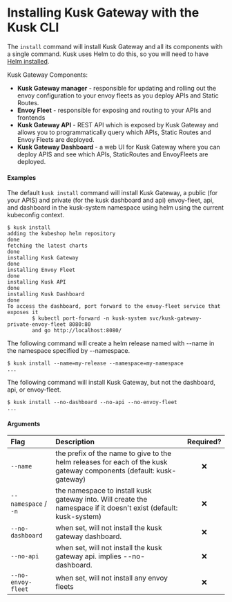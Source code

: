 # Installing Kusk Gateway with the Kusk CLI

The `install` command will install Kusk Gateway and all its components with a single command. 
Kusk uses Helm to do this, so you will need to have [Helm installed](https://helm.sh/docs/intro/install/).

Kusk Gateway Components:

* **Kusk Gateway manager** - responsible for updating and rolling out the envoy configuration to your envoy fleets as you deploy APIs and Static Routes.
* **Envoy Fleet** - responsible for exposing and routing to your APIs and frontends
* **Kusk Gateway API** - REST API which is exposed by Kusk Gateway and allows you to programmatically query which APIs, Static Routes and Envoy Fleets are deployed.
* **Kusk Gateway Dashboard** - a web UI for Kusk Gateway where you can deploy APIS and see which APIs, StaticRoutes and EnvoyFleets are deployed.

#### Examples

The default `kusk install` command will install Kusk Gateway, a public (for your APIS) and private (for the kusk dashboard and api)
envoy-fleet, api, and dashboard in the kusk-system namespace using helm using the current kubeconfig context.

```shell
$ kusk install
adding the kubeshop helm repository
done
fetching the latest charts
done
installing Kusk Gateway
done
installing Envoy Fleet
done
installing Kusk API
done
installing Kusk Dashboard
done
To access the dashboard, port forward to the envoy-fleet service that exposes it
        $ kubectl port-forward -n kusk-system svc/kusk-gateway-private-envoy-fleet 8080:80
        and go http://localhost:8080/
```

The following command will create a helm release named with --name in the namespace specified by --namespace.

```shell
$ kusk install --name=my-release --namespace=my-namespace
...
```

The following command will install Kusk Gateway, but not the dashboard, api, or envoy-fleet.

```shell
$ kusk install --no-dashboard --no-api --no-envoy-fleet
...
```

#### Arguments
| Flag                 | Description                                                                                                         | Required? |
|:---------------------|:--------------------------------------------------------------------------------------------------------------------|:---------:|
| `--name`             | the prefix of the name to give to the helm releases for each of the kusk gateway components (default: kusk-gateway) |     ❌     |
| `--namespace` / `-n` | the namespace to install kusk gateway into. Will create the namespace if it doesn't exist (default: kusk-system)    |     ❌     |
| `--no-dashboard`     | when set, will not install the kusk gateway dashboard.                                                              |     ❌     |
| `--no-api`           | when set, will not install the kusk gateway api. implies --no-dashboard.                                            |     ❌     |
| `--no-envoy-fleet`   | when set, will not install any envoy fleets                                                                         |     ❌     |
